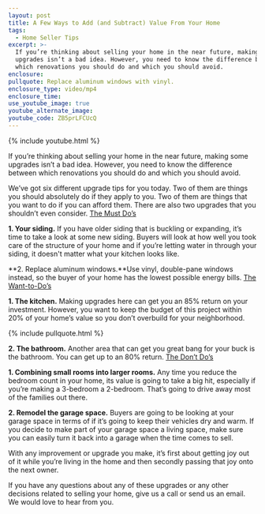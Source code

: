 ```yaml
---
layout: post
title: A Few Ways to Add (and Subtract) Value From Your Home
tags:
  - Home Seller Tips
excerpt: >-
  If you’re thinking about selling your home in the near future, making some
  upgrades isn’t a bad idea. However, you need to know the difference between
  which renovations you should do and which you should avoid.
enclosure:
pullquote: Replace aluminum windows with vinyl.
enclosure_type: video/mp4
enclosure_time:
use_youtube_image: true
youtube_alternate_image:
youtube_code: ZB5prLFCUcQ
---
```



{% include youtube.html %}

If you’re thinking about selling your home in the near future, making some upgrades isn’t a bad idea. However, you need to know the difference between which renovations you should do and which you should avoid.

We’ve got six different upgrade tips for you today. Two of them are things you should absolutely do if they apply to you. Two of them are things that you want to do if you can afford them. There are also two upgrades that you shouldn’t even consider.
<u>The Must Do&rsquo;s</u>

**1. Your siding.** If you have older siding that is buckling or expanding, it’s time to take a look at some new siding. Buyers will look at how well you took care of the structure of your home and if you’re letting water in through your siding, it doesn't matter what your kitchen looks like.

**2. Replace aluminum windows.**Use vinyl, double-pane windows instead, so the buyer of your home has the lowest possible energy bills.
<u>The Want-to-Do&rsquo;s</u>

**1. The kitchen.** Making upgrades here can get you an 85% return on your investment. However, you want to keep the budget of this project within 20% of your home’s value so you don’t overbuild for your neighborhood.

{% include pullquote.html %}

**2. The bathroom.** Another area that can get you great bang for your buck is the bathroom. You can get up to an 80% return.
<u>The Don&rsquo;t Do&rsquo;s</u>

**1. Combining small rooms into larger rooms.** Any time you reduce the bedroom count in your home, its value is going to take a big hit, especially if you’re making a 3-bedroom a 2-bedroom. That’s going to drive away most of the families out there.

**2. Remodel the garage space.** Buyers are going to be looking at your garage space in terms of if it’s going to keep their vehicles dry and warm. If you decide to make part of your garage space a living space, make sure you can easily turn it back into a garage when the time comes to sell.

With any improvement or upgrade you make, it’s first about getting joy out of it while you’re living in the home and then secondly passing that joy onto the next owner.

If you have any questions about any of these upgrades or any other decisions related to selling your home, give us a call or send us an email. We would love to hear from you.